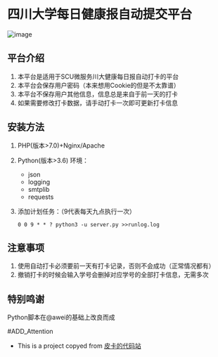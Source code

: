 # 四川大学每日健康报自动提交平台

![image](image.jpg)

## 平台介绍

1. 本平台是适用于SCU微服务川大健康每日报自动打卡的平台
2. 本平台会保存用户密码（本来想用Cookie的但是不太靠谱）
3. 本平台不保存用户其他信息，信息总是来自于前一天的打卡
4. 如果需要修改打卡数据，请手动打卡一次即可更新打卡信息

## 安装方法

1. PHP(版本>7.0)+Nginx/Apache

2. Python(版本>3.6) 环境：

   - json
   - logging
   - smtplib
   - requests

3. 添加计划任务：（9代表每天九点执行一次）

   ```
   0 0 9 * * ? python3 -u server.py >>runlog.log
   ```

   

## 注意事项

1. 使用自动打卡必须要前一天有打卡记录，否则不会成功（正常情况都有）
2. 撤销打卡的时候会输入学号会删掉对应学号的全部打卡信息，无需多次

## 特别鸣谢

Python脚本在@awei的基础上改良而成

#ADD_Attention
- This is a project copyed from [皮卡的代码站](https://code.52pika.cn)

